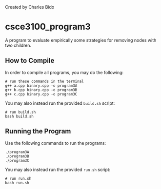 Created by Charles Bido

# csce3100_program3
A program to evaluate empirically some strategies for removing nodes with two children.

## How to Compile

In order to compile all programs, you may do the following:

    # run these commands in the terminal
    g++ a.cpp binary.cpp -o program3A
    g++ b.cpp binary.cpp -o program3B
    g++ c.cpp binary.cpp -o program3C

You may also instead run the provided ```build.sh``` script:

    # run build.sh
    bash build.sh

## Running the Program

Use the following commands to run the programs:

    ./program3A
    ./program3B
    ./program3C

You may also instead run the provided ```run.sh``` script:

    # run run.sh
    bash run.sh
